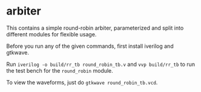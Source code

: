 # arbiter

This contains a simple round-robin arbiter, parameterized and split into different modules for flexible usage.

Before you run any of the given commands, first install iverilog and gtkwave.

Run `iverilog -o build/rr_tb round_robin_tb.v` and `vvp build/rr_tb` to run the test bench for the `round_robin` module.

To view the waveforms, just do `gtkwave round_robin_tb.vcd`.
